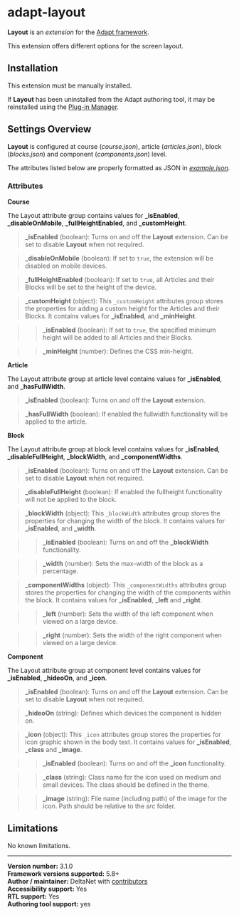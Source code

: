 # adapt-layout

**Layout** is an *extension* for the [Adapt framework](https://github.com/adaptlearning/adapt_framework).   

This extension offers different options for the screen layout.

## Installation

This extension must be manually installed.

If **Layout** has been uninstalled from the Adapt authoring tool, it may be reinstalled using the [Plug-in Manager](https://github.com/adaptlearning/adapt_authoring/wiki/Plugin-Manager).

## Settings Overview

**Layout** is configured at course (*course.json*), article (*articles.json*), block (*blocks.json*) and component (*components.json*) level.

The attributes listed below are properly formatted as JSON in [*example.json*](https://github.com/deltanet/adapt-layout/blob/master/example.json).  

### Attributes

**Course**  

The Layout attribute group contains values for **_isEnabled**, **_disableOnMobile**, **_fullHeightEnabled**, and **_customHeight**.

>**_isEnabled** (boolean):  Turns on and off the **Layout** extension. Can be set to disable **Layout** when not required.  

>**_disableOnMobile** (boolean):  If set to `true`, the extension will be disabled on mobile devices.

>**_fullHeightEnabled** (boolean):  If set to `true`, all Articles and their Blocks will be set to the height of the device.  

>**_customHeight** (object):  This `_customHeight` attributes group stores the properties for adding a custom height for the Articles and their Blocks. It contains values for **_isEnabled**, and **_minHeight**.  

>>**_isEnabled** (boolean): If set to `true`, the specified minimum height will be added to all Articles and their Blocks.

>>**_minHeight** (number): Defines the CSS min-height.  

**Article**  

The Layout attribute group at article level contains values for **_isEnabled**, and **_hasFullWidth**.

>**_isEnabled** (boolean):  Turns on and off the **Layout** extension.

>**_hasFullWidth** (boolean):  If enabled the fullwidth functionality will be applied to the article.  

**Block**  

The Layout attribute group at block level contains values for **_isEnabled**, **_disableFullHeight**, **_blockWidth**, and **_componentWidths**.

>**_isEnabled** (boolean):  Turns on and off the **Layout** extension. Can be set to disable **Layout** when not required.  

>**_disableFullHeight** (boolean):  If enabled the fullheight functionality will not be applied to the block.  

>**_blockWidth** (object):  This `_blockWidth` attributes group stores the properties for changing the width of the block. It contains values for **_isEnabled**, and **_width**.

>>**_isEnabled** (boolean):  Turns on and off the **_blockWidth** functionality.

>>**_width** (number): Sets the max-width of the block as a percentage.

>**_componentWidths** (object):  This `_componentWidths` attributes group stores the properties for changing the width of the components within the block. It contains values for **_isEnabled**, **_left** and **_right**.

>>**_left** (number): Sets the width of the left component when viewed on a large device.

>>**_right** (number): Sets the width of the right component when viewed on a large device.

**Component**  

The Layout attribute group at component level contains values for **_isEnabled**, **_hideoOn**, and **_icon**.

>**_isEnabled** (boolean):  Turns on and off the **Layout** extension. Can be set to disable **Layout** when not required.  

>**_hideoOn** (string):  Defines which devices the component is hidden on.   

>**_icon** (object):  This `_icon` attributes group stores the properties for icon graphic shown in the body text. It contains values for **_isEnabled**, **_class** and **_image**.

>>**_isEnabled** (boolean):  Turns on and off the **_icon** functionality.  

>>**_class** (string):  Class name for the icon used on medium and small devices. The class should be defined in the theme.  

>>**_image** (string): File name (including path) of the image for the icon. Path should be relative to the *src* folder.  


## Limitations

No known limitations.

----------------------------
**Version number:**  3.1.0    
**Framework versions supported:**  5.8+    
**Author / maintainer:** DeltaNet with [contributors](https://github.com/deltanet/adapt-layout/graphs/contributors)     
**Accessibility support:** Yes    
**RTL support:** Yes    
**Authoring tool support:** yes

